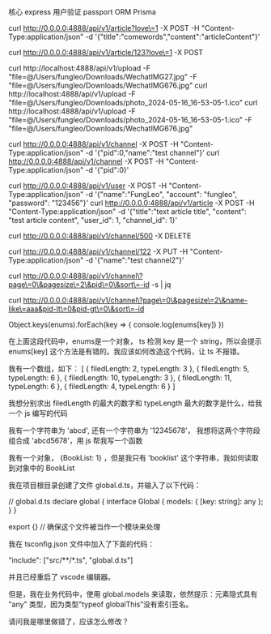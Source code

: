 核心        express
用户验证    passport
ORM         Prisma


curl http://0.0.0.0:4888/api/v1/article?love\=1 -X POST -H "Content-Type:application/json" -d '{"title":"comewords","content":"articleContent"}'

curl http://0.0.0.0:4888/api/v1/article/123?love\=1 -X POST

curl http://localhost:4888/api/v1/upload -F "file=@/Users/fungleo/Downloads/WechatIMG27.jpg" -F "file=@/Users/fungleo/Downloads/WechatIMG676.jpg"
curl http://localhost:4888/api/v1/upload -F "file=@/Users/fungleo/Downloads/photo_2024-05-16_16-53-05-1.ico"
curl http://localhost:4888/api/v1/upload -F "file=@/Users/fungleo/Downloads/photo_2024-05-16_16-53-05-1.ico" -F "file=@/Users/fungleo/Downloads/WechatIMG676.jpg"

curl http://0.0.0.0:4888/api/v1/channel -X POST -H "Content-Type:application/json" -d '{"pid":0,"name":"test channel"}'
curl http://0.0.0.0:4888/api/v1/channel -X POST -H "Content-Type:application/json" -d '{"pid":0}'

curl http://0.0.0.0:4888/api/v1/user -X POST -H "Content-Type:application/json" -d '{"name":"FungLeo", "account": "fungleo", "password": "123456"}'
curl http://0.0.0.0:4888/api/v1/article -X POST -H "Content-Type:application/json" -d '{"title":"text article title", "content": "test article content", "user_id": 1, "channel_id": 1}'

curl http://0.0.0.0:4888/api/v1/channel/500 -X DELETE

curl http://0.0.0.0:4888/api/v1/channel/122 -X PUT -H "Content-Type:application/json" -d '{"name":"test channel2"}'

curl http://0.0.0.0:4888/api/v1/channel\?page\=0\&pagesize\=2\&pid\=0\&sort\=-id -s | jq

curl http://0.0.0.0:4888/api/v1/channel\?page\=0\&pagesize\=2\&name-like\=aaa&pid-lt\=0&pid-gt\=0\&sort\=-id



Object.keys(enums).forEach(key => {
  console.log(enums[key])
})

在上面这段代码中，enums是一个对象， ts 检测 key 是一个 string，所以会提示 enums[key] 这个方法是有错的。我应该如何改造这个代码，让 ts 不报错。


我有一个数组，如下：
[
  { filedLength: 2, typeLength: 3 },
  { filedLength: 5, typeLength: 6 },
  { filedLength: 10, typeLength: 3 },
  { filedLength: 11, typeLength: 6 },
  { filedLength: 4, typeLength: 6 }
]

我想分别求出 filedLength 的最大的数字和 typeLength 最大的数字是什么，给我一个 js 编写的代码

我有一个字符串为 'abcd', 还有一个字符串为 '12345678'， 我想将这两个字符段组合成 'abcd5678'，用 js 帮我写一个函数

我有一个对象， {BookList: 1} ，但是我只有 'booklist' 这个字符串，我如何读取到对象中的 BookList

我在项目根目录创建了文件 global.d.ts，并输入了以下代码：

// global.d.ts
declare global {
  interface Global {
    models: { [key: string]: any };
  }
}

export {} // 确保这个文件被当作一个模块来处理

我在 tsconfig.json 文件中加入了下面的代码：

"include": ["src/**/*.ts", "global.d.ts"]

并且已经重启了 vscode 编辑器。

但是，我在业务代码中，使用 global.models 来读取，依然提示：元素隐式具有 "any" 类型，因为类型“typeof globalThis”没有索引签名。

请问我是哪里做错了，应该怎么修改？
